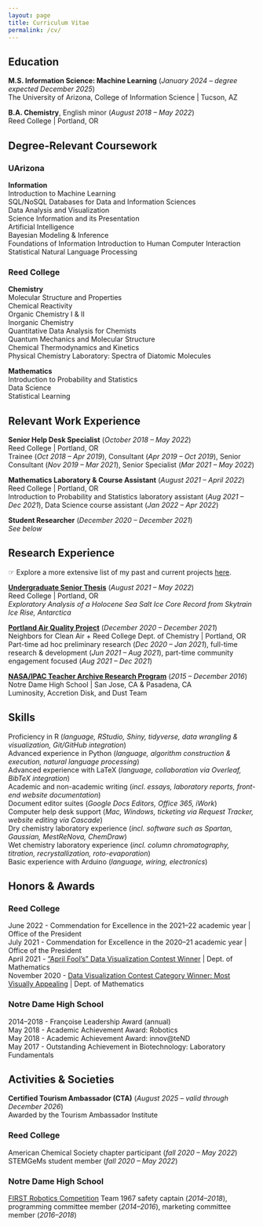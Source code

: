 ```yaml
---
layout: page
title: Curriculum Vitae
permalink: /cv/
---
```


<!--
Download my r&eacute;sum&eacute; here (WIP). G note to self: remove phone number from uploaded resume
-->

## Education  
**M.S. Information Science: Machine Learning** (<i>January 2024 – degree expected December 2025</i>)  
The University of Arizona, College of Information Science | Tucson, AZ  
<!-- Degree expected December 2025   -->

**B.A. Chemistry**, English minor (<i>August 2018 – May 2022</i>)  
Reed College | Portland, OR  
<!-- Activities \& societies: American Chemical Society chapter participant (<i>fall 2020 – May 2022</i>); STEMGeMs student member (<i>fall 2020 – May 2022</i>) -->
<!-- English Minor   -->

<!--
**High School Diploma** (<i>August 2014 - June 2018</i>)  
Notre Dame High School | San Jose, CA  
-->

## Degree-Relevant Coursework  

### UArizona  

**Information**  
Introduction to Machine Learning  
SQL/NoSQL Databases for Data and Information Sciences  
Data Analysis and Visualization  
Science Information and its Presentation  
Artificial Intelligence  
Bayesian Modeling \& Inference  
Foundations of Information
Introduction to Human Computer Interaction    
Statistical Natural Language Processing  

### Reed College

**Chemistry**  
Molecular Structure and Properties  
Chemical Reactivity  
Organic Chemistry I & II  
Inorganic Chemistry  
Quantitative Data Analysis for Chemists  
Quantum Mechanics and Molecular Structure  
Chemical Thermodynamics and Kinetics  
Physical Chemistry Laboratory: Spectra of Diatomic Molecules  

**Mathematics**  
Introduction to Probability and Statistics  
Data Science  
Statistical Learning  

<!--
* Chemistry
	+ Molecular Structure and Properties
	+ Chemical Reactivity
	+ Organic Chemistry I & II
	+ Inorganic Chemistry
	+ Quantitative Data Analysis for Chemists
	+ Quantum Mechanics and Molecular Structure
	+ Chemical Thermodynamics and Kinetics
	+ Physical Chemistry Laboratory: Spectra of Diatomic Molecules  
* Mathematics
	+ Introduction to Probability and Statistics
	+ Data Science
	+ Statistical Learning
-->

<!-- ### Activities & Societies  
American Chemical Society chapter participant (<i>fall 2020 – May 2022</i>)  
STEMGeMs student member (<i>fall 2020 – May 2022</i>)   -->

<!--
[FIRST Robotics Competition](https://www.firstinspires.org/robotics/frc) Team 1967 safety captain (*2014 - 2018*), programming committee member (*2014 - 2016*), marketing committee member (*2016 - 2018*)  
Movie Club president and co-founder (<i>2016 - 2018</i>)  
-->

## Relevant Work Experience  

**Senior Help Desk Specialist** (<i>October 2018 – May 2022</i>)  
Reed College | Portland, OR  
Trainee (*Oct 2018 – Apr 2019*), Consultant (*Apr 2019 – Oct 2019*), Senior Consultant (*Nov 2019 – Mar 2021*), Senior Specialist (*Mar 2021 – May 2022*)  

**Mathematics Laboratory & Course Assistant** (<i>August 2021 – April 2022</i>)  
Reed College | Portland, OR  
Introduction to Probability and Statistics laboratory assistant (*Aug 2021 – Dec 2021*), Data Science course assistant (*Jan 2022 – Apr 2022*)  

**Student Researcher** (<i>December 2020 – December 2021</i>)  
<i>See below</i>

## Research Experience

&#x261e; Explore a more extensive list of my past and current projects <a href="/portfolio/">here</a>.

**<a href="/2022/04/28/ice-ice-baby.html">Undergraduate Senior Thesis</a>** (<i>August 2021 – May 2022</i>)  
Reed College | Portland, OR  
<i>Exploratory Analysis of a Holocene Sea Salt Ice Core Record from Skytrain Ice Rise, Antarctica</i>  

**<a href="/2021/09/03/stad-final.html">Portland Air Quality Project</a>** (<i>December 2020 – December 2021</i>)  
Neighbors for Clean Air + Reed College Dept. of Chemistry | Portland, OR  
Part-time ad hoc preliminary research (*Dec 2020 – Jan 2021*), full-time research & development (*Jun 2021 – Aug 2021*), part-time community engagement focused (*Aug 2021 – Dec 2021*)  

**<a href = "https://nitarp.ipac.caltech.edu/team/65-LADDT-Gorjian" target="_blank" rel="noopener noreferrer">NASA/IPAC Teacher Archive Research Program</a>** (<i>2015 – December 2016</i>)  
Notre Dame High School | San Jose, CA & Pasadena, CA  
Luminosity, Accretion Disk, and Dust Team


## Skills  
Proficiency in R  (_language, RStudio, Shiny, tidyverse, data wrangling & visualization, Git/GitHub integration_)  
Advanced experience in Python  (_language, algorithm construction & execution, natural language processing_)  
Advanced experience with LaTeX  (_language, collaboration via Overleaf, BibTeX integration_)  
Academic and non-academic writing  (_incl. essays, laboratory reports, front-end website documentation_)  
Document editor suites  (_Google Docs Editors, Office 365, iWork_)  
Computer help desk support  (_Mac, Windows, ticketing via Request Tracker, website editing via Cascade_)  
Dry chemistry laboratory experience  (_incl. software such as Spartan, Gaussian, MestReNova, ChemDraw_)  
Wet chemistry laboratory experience  (_incl. column chromatography, titration, recrystallization, roto-evaporation_)  
Basic experience with Arduino  (_language, wiring, electronics_)  
<!-- R (_language, RStudio, tidyverse, Shiny, Git/GitHub integration_)  
Intermediate experience with LaTeX (_language, collaboration via Overleaf, BibTeX integration_)  
Computer help desk support (_Mac, Windows; ticketing via Request Tracker; website editing via Cascade_)  
Wet chemistry laboratory skills (_incl. titration, recrystallization, roto-evaporation_)  
Dry chemistry laboratory skills (_incl. software such as Spartan, Gaussian, MestReNova, ChemDraw_)  
Document editor suites (_Google Docs Editors, Office 365, iWork_)  
Basic experience with Arduino (_language, wiring/electronics_)  
Academic and non-academic writing (_incl. essays, laboratory reports, front-end website documentation_)  
Middle English language (_reading, basic pronunciation_)
Animal handling (_dogs, hens, honey bee hives_) -->


## Honors \& Awards  
### Reed College
June 2022 - Commendation for Excellence in the 2021–22 academic year  |  Office of the President  
July 2021 - Commendation for Excellence in the 2020–21 academic year  |  Office of the President  
April 2021 - <a href="/2021/04/01/ugly-viz-contest.html">“April Fool’s” Data Visualization Contest Winner</a>  |  Dept. of Mathematics  
November 2020 - <a href="/2020/11/19/college-viz-contest.html">Data Visualization Contest Category Winner: Most Visually Appealing</a>  |  Dept. of Mathematics  

### Notre Dame High School
2014–2018 - Fran&ccedil;oise Leadership Award (annual)  
May 2018 - Academic Achievement Award: Robotics  
May 2018 - Academic Achievement Award: innov@teND  
May 2017 - Outstanding Achievement in Biotechnology: Laboratory Fundamentals  
<!-- 
## Portfolio
Explore my past and current projects <a href="/portfolio/">here</a>. -->

## Activities \& Societies  

**Certified Tourism Ambassador (CTA)** (<i>August 2025 – valid through December 2026</i>)  
Awarded by the Tourism Ambassador Institute

### Reed College
American Chemical Society chapter participant (<i>fall 2020 – May 2022</i>)  
STEMGeMs student member (<i>fall 2020 – May 2022</i>)

### Notre Dame High School
[FIRST Robotics Competition](https://www.firstinspires.org/robotics/frc) Team 1967 safety captain (*2014–2018*), programming committee member (*2014–2016*), marketing committee member (*2016–2018*)  
<!-- Movie Club president and co-founder (<i>2016 - 2018</i>)   -->

